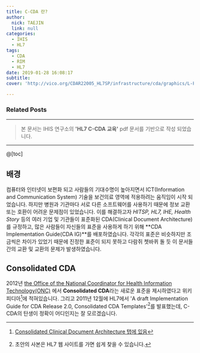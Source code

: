 ```yaml
---
title: C-CDA 란?
author:
  nick: TAEJIN
  link: null
categories:
  - IHIS
  - HL7
tags:
  - CDA
  - RIM
  - HL7
date: 2019-01-28 16:08:17
subtitle:
cover: 'http://vico.org/CDAR22005_HL7SP/infrastructure/cda/graphics/L-POCD_RM000040.gif'

---
```


### Related Posts

------

> 본 문서는 IHIS 연구소의 **'HL7 C-CDA 교육'** pdf 문서를 기반으로 작성 되었습니다.

------

@[toc]



## 배경

 컴퓨터와 인터넷이 보편화 되고 사람들의 기대수명이 높아지면서 ICT(Information and Communication System) 기술을 보건의료 영역에 적용하려는 움직임이 시작 되었습니다. 하지만 병원과 기관마다 서로 다른 소프트웨어를 사용하기 때문에 정보 교환 또는 호환이 어려운 문제점이 있었습니다. 이를 해결하고자 *HITSP, HL7, IHE, Health Story* 등의 여러 기업 및 기관들이 표준화된 CDA(Clinical Document Architecture)를 규정하고, 많은 사람들이 자신들의 표준을 사용하게 하기 위해 **CDA Implementation Guide(CDA IG)**를 배포하였습니다. 각각의 표준은 비슷하지만 조금씩은 차이가 있었기 때문에 진정한 표준이 되지 못하고 다람쥐 쳇바퀴 돌 듯 이 문서들 간의 교환 및 교환의 문제가 발생하였습니다.



## Consolidated CDA

 2012년 <u>the Office of the National Coordinator for Health Information Technology(ONC)</u> 에서 **Consolidated CDA**라는 새로운 표준을 제시하였다고 위키피디아[^1]에 적혀있습니다. 그리고 2011년 12월에 HL7에서 'A draft Implementation Guide for CDA Release 2.0, Consolidated CDA Templates'[^2]를 발표했는데, C-CDA의 탄생이 정확이 어디인지는 잘 모르겠습니다.



[^1]: [Consolidated Clinical Document Architecture 탭에 있음](https://en.wikipedia.org/wiki/Clinical_Document_Architecture)
[^2]: 초안의 사본은 HL7  웹 사이트를 가면 쉽게 찾을 수 있습니다.
